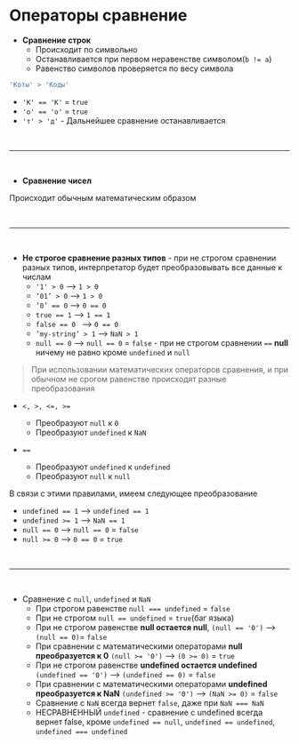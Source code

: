 # Операторы сравнение

* **Сравнение строк**
    * Происходит по символьно
    * Останавливается при первом неравенстве символом(`b != a`)
    * Равенство символов проверяется по весу символа

```javascript
'Коты' > 'Коды'
```
* `'К' == 'К'` = `true`
* `'о' == 'о'` = `true`
* `'т' > 'д'` - Дальнейшее сравнение останавливается


<br>

---

<br>

* **Сравнение чисел** 

Происходит обычным математическим образом

<br>

---

<br>

* **Не строгое сравнение разных типов** - при не строгом сравнении разных типов, интерпретатор будет преобразовывать все данные к числам
    * `'1' > 0` --> `1 > 0`
    * `’01’ > 0` --> `1 > 0`
    * `’0’ == 0` --> `0 == 0`
    * `true == 1` --> `1 == 1`
    * `false == 0 ` --> `0 == 0`
    * `’my-string’ > 1` --> `NaN > 1`
    * `null == 0` --> `null == 0` = `false` - при не строгом сравнении `==` **null** ничему не равно кроме `undefined` и `null`
    
> При использовании математических операторов сравнения, и при обычном не срогом равенстве происходят разные преобразования    
* `<, >, <=, >=`
    * Преобразуют `null` к `0`
    * Преобразуют `undefined` к `NaN`
    
* `==`      
    * Преобразуют `undefined` к `undefined`
    * Преобразуют `null` к `null`

В связи с этими правилами, имеем следующее преобразование

* `undefined == 1` --> `undefined == 1`
* `undefined >= 1` --> `NaN == 1`
* `null == 0` --> `null == 0` = `false`    
* `null >= 0` --> `0 == 0` = `true`
    
<br>

---

<br>


* Сравнение с `null`, `undefined` и `NaN`  
    * При строгом равенстве `null === undefined` = `false`
    * При не строгом `null == undefined` = `true`(баг языка)
    * При не строгом равенстве **null остается null**, `(null == '0')` --> `(null == 0)`= `false`
    * При сравнении с математическими операторами **null преобразуется к 0** `(null >= '0')` --> `(0 >= 0)` = `true`
    * При не строгом равенстве  **undefined остается undefined** `(undefined == '0')` --> `(undefined == 0)` = `false`
    * При сравнении с математическими операторами **undefined преобразуется к NaN** `(undefined >= '0')` --> `(NaN >= 0)` = `false`
    * Сравнение с `NaN` всегда вернет `false`, даже при `NaN === NaN`
    * НЕСРАВНЕННЫЙ `undefined` - сравнение с undefined всегда вернет false, кроме `undefined == null`, `undefined == undefined`, `undefined === undefined`

